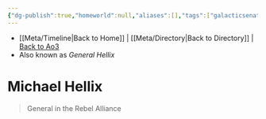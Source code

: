 ```yaml
---
{"dg-publish":true,"homeworld":null,"aliases":[],"tags":["galacticsenate imperialsenate newrepublicsenate","character"],"permalink":"/characters/michael-hellix/","dgPassFrontmatter":true}
---
```


- [[Meta/Timeline\|Back to Home]] | [[Meta/Directory\|Back to Directory]] | [Back to Ao3](https://archiveofourown.org/works/19334440/chapters/45992584)
- Also known as *General Hellix*

# Michael Hellix
>General in the Rebel Alliance

